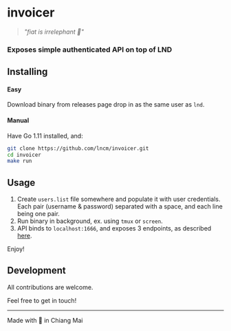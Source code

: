 invoicer
========

> _"fiat is irrelephant 🐘"_

### Exposes simple authenticated API on top of LND

Installing
----------

#### Easy 

Download binary from releases page drop in as the same user as `lnd`.

#### Manual

Have Go 1.11 installed, and:

```bash
git clone https://github.com/lncm/invoicer.git
cd invoicer
make run
``` 

Usage
---

1. Create `users.list` file somewhere and populate it with user credentials. Each pair (username & password) separated with a space, and each line being one pair. 
2. Run binary in background, ex. using `tmux` or `screen`.
3. API binds to `localhost:1666`, and exposes 3 endpoints, as described [here].

[here]: https://github.com/lncm/ideas/issues/5#issuecomment-416109283


Enjoy!

Development
---
All contributions are welcome.

Feel free to get in touch!

---

Made with 🥩 in Chiang Mai
